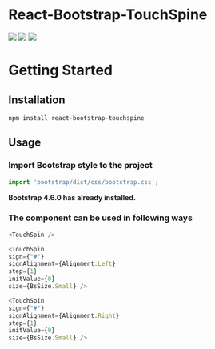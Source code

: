 # React-Bootstrap-TouchSpine

![](https://i.ibb.co/XyxSGt6/touch-Spine-without-Sign.png)
![](https://i.ibb.co/d2Wh6CD/touch-Spine-left-Sign.png)
![](https://i.ibb.co/nBFW3yM/touch-Spine-right-Sign.png)


# Getting Started

## Installation

`npm install react-bootstrap-touchspine`



## Usage
### Import Bootstrap style to the project

```js
import 'bootstrap/dist/css/bootstrap.css';
```
**Bootstrap 4.6.0 has already installed.**
### The component can be used in following ways 

```ts
<TouchSpin />             
```
```ts
<TouchSpin
sign={"#"}
signAlignment={Alignment.Left}
step={1}
initValue={0}
size={BsSize.Small} />
```
```ts
<TouchSpin
sign={"#"}
signAlignment={Alignment.Right}
step={1}
initValue={0}
size={BsSize.Small} />
```



 
    